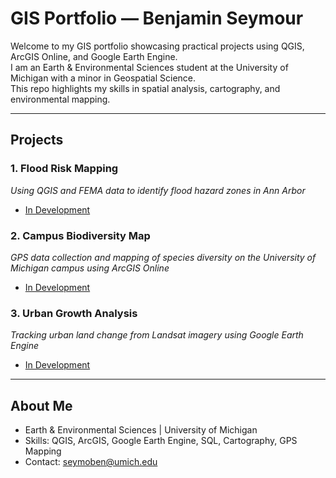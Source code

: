# GIS Portfolio — Benjamin Seymour

Welcome to my GIS portfolio showcasing practical projects using QGIS, ArcGIS Online, and Google Earth Engine.  
I am an Earth & Environmental Sciences student at the University of Michigan with a minor in Geospatial Science.  
This repo highlights my skills in spatial analysis, cartography, and environmental mapping.

---

## Projects

### 1. Flood Risk Mapping  
*Using QGIS and FEMA data to identify flood hazard zones in Ann Arbor*  
- [In Development](./flood-risk/)

### 2. Campus Biodiversity Map  
*GPS data collection and mapping of species diversity on the University of Michigan campus using ArcGIS Online*  
- [In Development](./biodiversity/)

### 3. Urban Growth Analysis  
*Tracking urban land change from Landsat imagery using Google Earth Engine*  
- [In Development](./urban-growth/)

---

## About Me

- Earth & Environmental Sciences | University of Michigan  
- Skills: QGIS, ArcGIS, Google Earth Engine, SQL, Cartography, GPS Mapping  
- Contact: seymoben@umich.edu
